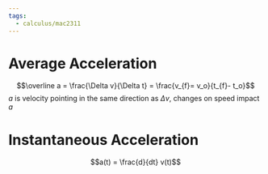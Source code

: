 ```yaml
---
tags:
  - calculus/mac2311
---
```



# Average Acceleration

$$\overline a = \frac{\Delta v}{\Delta t} = \frac{v_{f}= v_o}{t_{f}- t_o}$$
$a$ is velocity pointing in the same direction as $\Delta v$, changes on speed impact $a$


# Instantaneous Acceleration
$$a(t) = \frac{d}{dt} v(t)$$
